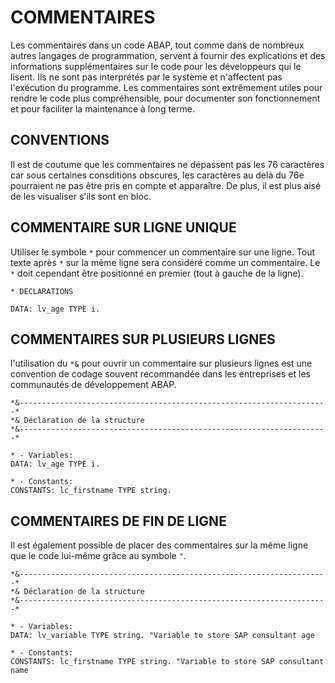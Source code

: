 # COMMENTAIRES

Les commentaires dans un code ABAP, tout comme dans de nombreux autres langages de programmation, servent à fournir des explications et des informations supplémentaires sur le code pour les développeurs qui le lisent. Ils ne sont pas interprétés par le système et n'affectent pas l'exécution du programme. Les commentaires sont extrêmement utiles pour rendre le code plus compréhensible, pour documenter son fonctionnement et pour faciliter la maintenance à long terme.

## CONVENTIONS

Il est de coutume que les commentaires ne dépassent pas les 76 caractères car sous certaines consditions obscures, les caractères au delà du 76e pourraient ne pas être pris en compte et apparaître. De plus, il est plus aisé de les visualiser s'ils sont en bloc.

## COMMENTAIRE SUR LIGNE UNIQUE

Utiliser le symbole ``*`` pour commencer un commentaire sur une ligne. Tout texte après ``*`` sur la même ligne sera considéré comme un commentaire. Le ``*`` doit cependant être positionné en premier (tout à gauche de la ligne).

```abap
* DECLARATIONS

DATA: lv_age TYPE i.
```

## COMMENTAIRES SUR PLUSIEURS LIGNES

l'utilisation du ``*&`` pour ouvrir un commentaire sur plusieurs lignes est une convention de codage souvent recommandée dans les entreprises et les communautés de développement ABAP. 

```abap
*&---------------------------------------------------------------------*
*& Déclaration de la structure
*&---------------------------------------------------------------------*

* - Variables:
DATA: lv_age TYPE i.

* - Constants:
CONSTANTS: lc_firstname TYPE string.
```

## COMMENTAIRES DE FIN DE LIGNE

Il est également possible de placer des commentaires sur la même ligne que le code lui-même grâce au symbole ``"``.

```abap
*&---------------------------------------------------------------------*
*& Déclaration de la structure
*&---------------------------------------------------------------------*

* - Variables:
DATA: lv_variable TYPE string. "Variable to store SAP consultant age

* - Constants:
CONSTANTS: lc_firstname TYPE string. "Variable to store SAP consultant name
```